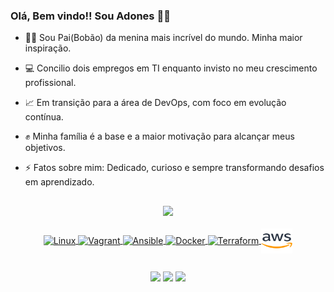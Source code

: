 ### Olá, Bem vindo!! Sou Adones 👋🤖

- 👧🏽 Sou Pai(Bobão) da menina mais incrível do mundo. Minha maior inspiração.
- 💻 Concilio dois empregos em TI enquanto invisto no meu crescimento profissional.
- 📈 Em transição para a área de DevOps, com foco em evolução contínua.
- ✊ Minha família é a base e a maior motivação para alcançar meus objetivos.
- ⚡ Fatos sobre mim: Dedicado, curioso e sempre transformando desafios em aprendizado.

  ##

<div align="center">
  <a href="https://github.com/Dontech23">
  <!--<img height="155em" src="https://github-readme-stats.vercel.app/api?username=Dontech23&show_icons=true&theme=onedark&include_all_commits=true&count_private=true"/>-->
  <img height="155em" src="https://github-readme-stats.vercel.app/api/top-langs/?username=Dontech23&layout=compact&langs_count=7&theme=onedark"/>
  </div>
  <div style="display: inline_block" align="center"><br>
  <img align="center" alt="Linux" height="40" width="50" src="https://cdn.jsdelivr.net/gh/devicons/devicon/icons/linux/linux-original.svg">
  <img align="center" alt="Vagrant" height="40" width="50" src="https://cdn.jsdelivr.net/gh/devicons/devicon/icons/vagrant/vagrant-original.svg">
  <img align="center" alt="Ansible" height="40" width="50" src="https://cdn.jsdelivr.net/gh/devicons/devicon/icons/ansible/ansible-original.svg">
  <img align="center" alt="Docker" height="50" width="60" src="https://cdn.jsdelivr.net/gh/devicons/devicon/icons/docker/docker-original.svg">
  <img align="center" alt="Terraform" height="40" width="50" src="https://cdn.jsdelivr.net/gh/devicons/devicon/icons/terraform/terraform-original.svg">
  <img align="center" alt="AWS" height="40" width="50" src="https://github.com/devicons/devicon/blob/v2.17.0/icons/amazonwebservices/amazonwebservices-original-wordmark.svg">
  <!-- <img align="center" alt="Docker" height="40" width="50" src="https://cdn.jsdelivr.net/gh/devicons/devicon/icons/docker/docker-original-wordmark.svg">
  <img align="center" alt="Terraform" height="40" width="50" src="https://cdn.jsdelivr.net/gh/devicons/devicon/icons/terraform/terraform-original-wordmark.svg">
  <img align="center" alt="AWS" height="40" width="50" src="https://github.com/devicons/devicon/blob/v2.17.0/icons/amazonwebservices/amazonwebservices-original-wordmark.svg"> -->
 
</div>

  ##
 
<div align="center"> 
  <a href="https://www.instagram.com/adonesslv/" target="_blank"><img src="https://img.shields.io/badge/-Instagram-%23E4405F?style=for-the-badge&logo=instagram&logoColor=white" target="_blank"></a>
  <a href = "mailto:adoness1@gmail.com"><img src="https://img.shields.io/badge/-Gmail-%23333?style=for-the-badge&logo=gmail&logoColor=white" target="_blank"></a>
  <a href="https://www.linkedin.com/in/adonesti/" target="_blank"><img src="https://img.shields.io/badge/-LinkedIn-%230077B5?style=for-the-badge&logo=linkedin&logoColor=white" target="_blank"></a> 
 
 <!-- ![Snake animation](https://github.com/rafaballerini/rafaballerini/blob/output/github-contribution-grid-snake.svg) -->
 
</div>
